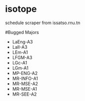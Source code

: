 # isotope
schedule scraper from issatso.rnu.tn

#Bugged Majors
- LaEng-A3
- LaII-A3
- LEm-A1
- LFGM-A3
- LGc-A1
- LGm-A1
- MP-ENG-A2
- MR-INFO-A1
- MR-MSE-A2
- MR-MSE-A1
- MR-SEE-A2
